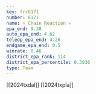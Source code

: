 ```yaml
---
key: frc6171
number: 6171
name: ⚛ Chain Reaction ⚛
epa_end: 9.38
auto_epa_end: 4.62
teleop_epa_end: 4.26
endgame_epa_end: 0.5
winrate: 0.46
district_epa_rank: 114
district_epa_percentile: 0.3936
type: Team
---
```

[[2024txdal]]
[[2024txpla]]
